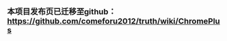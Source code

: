 <b><font size='4'>本项目发布页已迁移至github：<a href='https://github.com/comeforu2012/truth/wiki/ChromePlus'>https://github.com/comeforu2012/truth/wiki/ChromePlus</a></font></b>